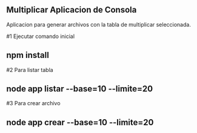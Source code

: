 ## Multiplicar Aplicacion de Consola

Aplicacion para generar archivos con la tabla de multiplicar seleccionada.

#1 Ejecutar comando inicial

## npm install

#2 Para listar tabla

## node app listar --base=10 --limite=20

#3 Para crear archivo

## node app crear --base=10 --limite=20
